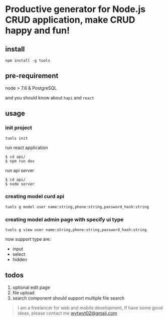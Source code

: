 # Productive generator for Node.js CRUD application, make CRUD happy and fun!

## install

```
npm install -g tuols
```

## pre-requirement

node > 7.6 & PostgreSQL

and you should know about `hapi` and `react`

## usage

### init project

```
tuols init
```

run react application
```
$ cd api/
$ npm run dev
```

run api server

```
$ cd api/
$ node server
```

### creating model curd api

```
tuols g model user name:string,phone:string,password_hash:string
```

### creating model admin page with specify ui type

```
tuols g view user name:string,phone:string,password_hash:string
```

now support type are:

- input
- select
- hidden


## todos

1. optional edit page
2. file upload
3. search component should support multiple file search


> I am a freelancer for web and mobile development, If have some good ideas, please contact me [wytwyt02@gmail.com](mailto:wytwyt02@gmail.com)
